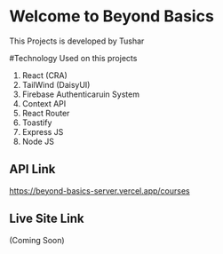 # Welcome to Beyond Basics
This Projects is developed by Tushar

#Technology Used on this projects
1. React (CRA)
2. TailWind (DaisyUI)
3. Firebase Authenticaruin System
4. Context API
5. React Router
7. Toastify
8. Express JS
9. Node JS

## API Link
https://beyond-basics-server.vercel.app/courses

## Live Site Link
(Coming Soon)